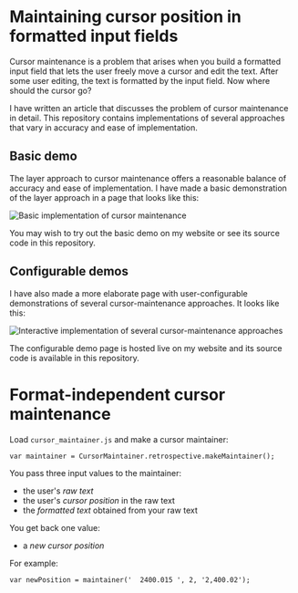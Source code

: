# Maintaining cursor position in formatted input fields

Cursor maintenance is a problem that arises when you build a formatted
input field that lets the user freely move a cursor and edit the
text. After some user editing, the text is formatted by the input
field. Now where should the cursor go?

I have written an article that discusses the problem of cursor maintenance
in detail. This repository contains implementations of several approaches
that vary in accuracy and ease of implementation.


## Basic demo

The layer approach to cursor maintenance offers a reasonable balance of
accuracy and ease of implementation. I have made a basic demonstration
of the layer approach in a page that looks like this:

![Basic implementation of cursor
maintenance](https://github.com/michaellaszlo/maintaining-cursor-position/blob/master/screenshots/basic_demo.png)

You may wish to try out the basic demo on my website or see its source
code in this repository.


## Configurable demos

I have also made a more elaborate page with user-configurable
demonstrations of several cursor-maintenance approaches. It looks
like this:

![Interactive implementation of several cursor-maintenance
approaches](https://github.com/michaellaszlo/maintaining-cursor-position/blob/master/screenshots/configurable_demos.png)

The configurable demo page is hosted live on my website and its source
code is available in this repository.


# Format-independent cursor maintenance

Load `cursor_maintainer.js` and make a cursor maintainer:

```
var maintainer = CursorMaintainer.retrospective.makeMaintainer();
```

You pass three input values to the maintainer:

- the user's *raw text*
- the user's *cursor position* in the raw text
- the *formatted text* obtained from your raw text

You get back one value:

- a *new cursor position*

For example:

```
var newPosition = maintainer('  2400.015 ', 2, '2,400.02');
```

